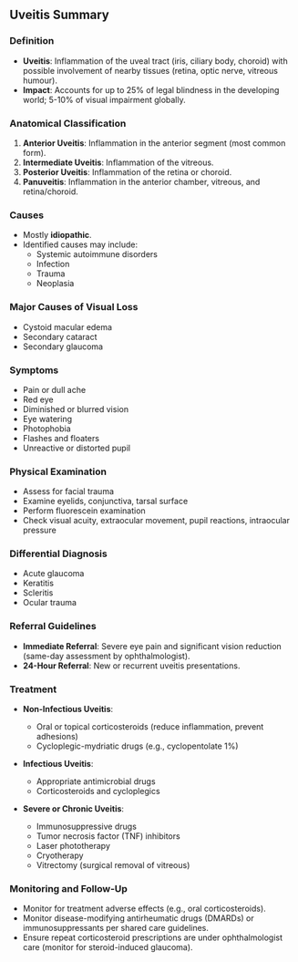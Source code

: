 ## Uveitis Summary

### Definition
- **Uveitis**: Inflammation of the uveal tract (iris, ciliary body, choroid) with possible involvement of nearby tissues (retina, optic nerve, vitreous humour).
- **Impact**: Accounts for up to 25% of legal blindness in the developing world; 5-10% of visual impairment globally.

### Anatomical Classification
1. **Anterior Uveitis**: Inflammation in the anterior segment (most common form).
2. **Intermediate Uveitis**: Inflammation of the vitreous.
3. **Posterior Uveitis**: Inflammation of the retina or choroid.
4. **Panuveitis**: Inflammation in the anterior chamber, vitreous, and retina/choroid.

### Causes
- Mostly **idiopathic**.
- Identified causes may include:
  - Systemic autoimmune disorders
  - Infection
  - Trauma
  - Neoplasia

### Major Causes of Visual Loss
- Cystoid macular edema
- Secondary cataract
- Secondary glaucoma

### Symptoms
- Pain or dull ache
- Red eye
- Diminished or blurred vision
- Eye watering
- Photophobia
- Flashes and floaters
- Unreactive or distorted pupil

### Physical Examination
- Assess for facial trauma
- Examine eyelids, conjunctiva, tarsal surface
- Perform fluorescein examination
- Check visual acuity, extraocular movement, pupil reactions, intraocular pressure

### Differential Diagnosis
- Acute glaucoma
- Keratitis
- Scleritis
- Ocular trauma

### Referral Guidelines
- **Immediate Referral**: Severe eye pain and significant vision reduction (same-day assessment by ophthalmologist).
- **24-Hour Referral**: New or recurrent uveitis presentations.

### Treatment
- **Non-Infectious Uveitis**:
  - Oral or topical corticosteroids (reduce inflammation, prevent adhesions)
  - Cycloplegic-mydriatic drugs (e.g., cyclopentolate 1%)
  
- **Infectious Uveitis**:
  - Appropriate antimicrobial drugs
  - Corticosteroids and cycloplegics
  
- **Severe or Chronic Uveitis**:
  - Immunosuppressive drugs
  - Tumor necrosis factor (TNF) inhibitors
  - Laser phototherapy
  - Cryotherapy
  - Vitrectomy (surgical removal of vitreous)

### Monitoring and Follow-Up
- Monitor for treatment adverse effects (e.g., oral corticosteroids).
- Monitor disease-modifying antirheumatic drugs (DMARDs) or immunosuppressants per shared care guidelines.
- Ensure repeat corticosteroid prescriptions are under ophthalmologist care (monitor for steroid-induced glaucoma).